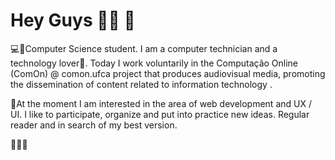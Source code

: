 # Hey Guys 🌼🌙 🌱

💻🍂Computer Science student. I am a computer technician and a technology lover💜. Today I work voluntarily in the Computação Online (ComOn) @ comon.ufca project that produces audiovisual media, promoting the dissemination of content related to information technology .

🌷At the moment I am interested in the area of web development and UX / UI. I like to participate, organize and put into practice new ideas. Regular reader and in search of my best version.

🌙🦋🔮
